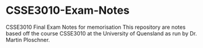 # CSSE3010-Exam-Notes
CSSE3010 Final Exam Notes for memorisation 
This repository are notes based off the course CSSE3010 at the University of Quensland as run by Dr. Martin Ploschner.
